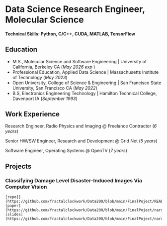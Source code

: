 # Data Science Research Engineer, Molecular Science

#### Technical Skills: Python, C/C++, CUDA, MATLAB, TensorFlow

## Education
- M.S., Molecular Science and Software Engineering  | University of California, Berkeley CA (_May 2026 exp_ )
- Professional Education, Applied Data Science      | Massachusetts Institute of Technology (_May 2023_)
- Open University, College of Science & Engineering | San Francisco State University, San Francisco CA (_May 2022_)
- B.S, Electronics Engineering Technology           | Hamilton Technical College, Davenport IA (_September 1993_)

## Work Experience

Research Engineer, Radio Physics and Imaging @ Freelance Contractor (_6 years_)

Senior HW/SW Engineer, Research and Development @ Grid Net (_5 years_)

Software Engineer, Operating Systems @ OpenTV (_7 years_)

## Projects

### Classifying Damage Level Disaster-Induced Images Via Computer Vision
    [repo]](https://github.com/fractalclockwork/Data200/blob/main/FinalPoject/README.md)
    [paper](https://github.com/fractalclockwork/Data200/blob/main/FinalPoject/narrative/Final_Project_Report.pdf)
    [slides](https://github.com/fractalclockwork/Data200/blob/main/FinalPoject/narrative/Final_Project_Report.pdf)

